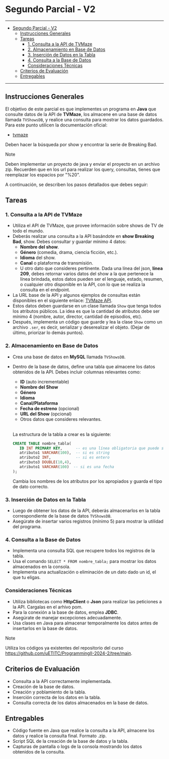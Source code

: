 # Segundo Parcial - V2

---

- [Segundo Parcial - V2](#segundo-parcial---v2)
  - [Instrucciones Generales](#instrucciones-generales)
  - [Tareas](#tareas)
    - [1. Consulta a la API de TVMaze](#1-consulta-a-la-api-de-tvmaze)
    - [2. Almacenamiento en Base de Datos](#2-almacenamiento-en-base-de-datos)
    - [3. Inserción de Datos en la Tabla](#3-inserción-de-datos-en-la-tabla)
    - [4. Consulta a la Base de Datos](#4-consulta-a-la-base-de-datos)
    - [Consideraciones Técnicas](#consideraciones-técnicas)
  - [Criterios de Evaluación](#criterios-de-evaluación)
  - [Entregables](#entregables)

---

## Instrucciones Generales

El objetivo de este parcial es que implementes un programa en **Java** que consulte datos de la API de **TVMaze**, los almacene en una base de datos llamada `TVShowsDB`, y realice una consulta para mostrar los datos guardados. Para este punto utilicen la documentación oficial:

- [tvmaze](https://www.tvmaze.com/api)

Deben hacer la búsqueda por show y encontrar la serie de Breaking Bad.

>[!NOTE]
>Deben implementar un proyecto de java y enviar el proyecto en un archivo zip. Recuerden que en los url para realizar los query, consultas, tienes que reemplazar los espacios por "%20".

A continuación, se describen los pasos detallados que debes seguir:

## Tareas

### 1. Consulta a la API de TVMaze
   - Utiliza el API de TVMaze, que provee información sobre shows de TV de todo el mundo.
   - Deberás realizar una consulta a la API basándote en **show Breaking Bad**, show. Debes consultar y guardar mínimo 4 datos:
     - **Nombre del show**.
     - **Género** (comedia, drama, ciencia ficción, etc.).
     - **Idioma** del show.
     - **Canal** o plataforma de transmisión.
     - U otro dato que consideres pertinente.
      Dada una línea del json, **línea 209**, debes retornar varios datos del show a la que pertenece la línea brindada, estos datos pueden ser el lenguaje, estado, resumen, o cualquier otro disponible en la API, con lo que se realiza la consulta en el endpoint.
   - La URL base de la API y algunos ejemplos de consultas están disponibles en el siguiente enlace: [TVMaze API](https://www.tvmaze.com/api).
   - Estos datos deben guardarse en un clase llamada `Show` que tenga todos los atributos públicos. La idea es que la cantidad de atributos debe ser mínimo 4 (nombre, autor, director, cantidad de episodios, etc).
   - Después, implementa un código que guarde y lea la clase `Show` como un archivo `.ser`, es decir, serializar y deserealizar el objeto. (Dejar de último, priorizar lo demás puntos).

### 2. Almacenamiento en Base de Datos
   - Crea una base de datos en **MySQL** llamada `TVShowsDB`.
   - Dentro de la base de datos, define una tabla que almacene los datos obtenidos de la API. Debes incluir columnas relevantes como:
     - **ID** (auto incrementable)
     - **Nombre del Show**
     - **Género**
     - **Idioma**
     - **Canal/Plataforma**
     - **Fecha de estreno** (opcional)
     - **URL del Show** (opcional)
     - Otros datos que consideres relevantes.

      <br>La estructura de la tabla a crear es la siguiente:
    
      ```sql
      CREATE TABLE nombre_tabla(
         ID INT PRIMARY KEY,      -- es una línea obligatoria que puede ser el ID del ave o un número nuevo
         atributo1 VARCHAR(100),  -- si es string
         atributo2 INT,           -- si es entero
         atributo3 DOUBLE(10,4),
         atributo1 VARCHAR(100)  -- si es una fecha
      );
      ```

      Cambia los nombres de los atributos por los apropiados y guarda el tipo de dato correcto.

### 3. Inserción de Datos en la Tabla
   - Luego de obtener los datos de la API, deberás almacenarlos en la tabla correspondiente de la base de datos `TVShowsDB`.
   - Asegúrate de insertar varios registros (mínimo 5) para mostrar la utilidad del programa.

### 4. Consulta a la Base de Datos
   - Implementa una consulta SQL que recupere todos los registros de la tabla.
   - Usa el comando `SELECT * FROM nombre_tabla;` para mostrar los datos almacenados en la consola.
   - Implementa una actualización o eliminación de un dato dado un id, el que tu eligas. 


### Consideraciones Técnicas

- Utiliza bibliotecas como **HttpClient** o **Json** para realizar las peticiones a la API. Cargalas en el arhivo pom.
- Para la conexión a la base de datos, emplea **JDBC**.
- Asegúrate de manejar excepciones adecuadamente.
- Usa clases en Java para almacenar temporalmente los datos antes de insertarlos en la base de datos.

>[!NOTE]
>Utiliza los códigos ya existentes del repositorio del curso https://github.com/uETITC/ProgrammingII-2024-2/tree/main.


## Criterios de Evaluación

- Consulta a la API correctamente implementada.
- Creación de la base de datos.
- Creación y poblamiento de la tabla.
- Inserción correcta de los datos en la tabla.
- Consulta correcta de los datos almacenados en la base de datos.

## Entregables

- Código fuente en Java que realice la consulta a la API, almacene los datos y realice la consulta final. Formato .zip.
- Script SQL de la creación de la base de datos y la tabla. 
- Capturas de pantalla o logs de la consola mostrando los datos obtenidos de la consulta.